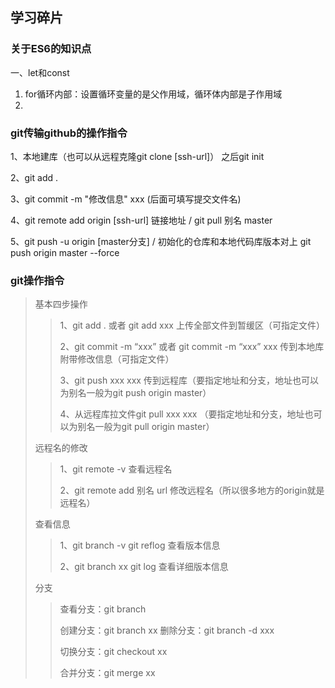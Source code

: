 ## 学习碎片

### 关于ES6的知识点

一、let和const

1. for循环内部：设置循环变量的是父作用域，循环体内部是子作用域
2. 

### git传输github的操作指令

1、本地建库（也可以从远程克隆git clone [ssh-url]） 之后git init

2、git add .

3、git commit -m "修改信息" xxx    (后面可填写提交文件名)

4、git remote add origin [ssh-url]   链接地址    /     git pull 别名 master 

5、git push -u origin [master分支]     /     初始化的仓库和本地代码库版本对上 git push origin master --force

 ### git操作指令



>基本四步操作
>
>>1、git add .  或者 git add xxx   上传全部文件到暂缓区（可指定文件）
>>
>>2、git commit -m “xxx”  或者 git commit -m “xxx” xxx  传到本地库附带修改信息（可指定文件）
>>
>>3、git push xxx xxx  传到远程库（要指定地址和分支，地址也可以为别名一般为git push origin master）
>>
>>4、从远程库拉文件git pull  xxx xxx （要指定地址和分支，地址也可以为别名一般为git pull origin master）
>
>远程名的修改
>
>>1、git remote -v   查看远程名
>>
>>2、git remote add 别名 url    修改远程名（所以很多地方的origin就是远程名）
>
>查看信息
>
>>1、git branch -v    git reflog 查看版本信息
>>
>>2、git branch xx	git log 查看详细版本信息
>
>分支
>
>>查看分支：git branch 
>>
>>创建分支：git branch xx     删除分支：git branch -d xxx
>>
>>切换分支：git checkout xx
>>
>>合并分支：git merge xx